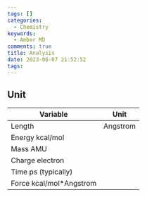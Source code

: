 ```yaml
---
tags: []
categories:
  - Chemistry
keywords:
  - Amber MD
comments: true
title: Analysis
date: 2023-06-07 21:52:52
tags:
---
```



## Unit


|Variable | Unit |
|----|----|
|Length| Angstrom|
Energy kcal/mol|
Mass AMU|
Charge electron|
Time ps (typically)|
Force kcal/mol*Angstrom|


